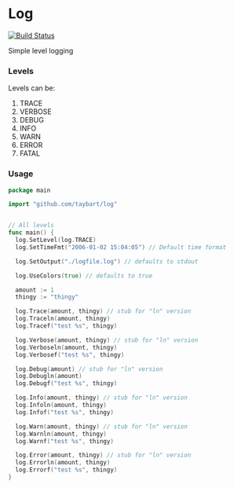# Log

[![Build Status](https://travis-ci.org/taybart/log.svg)](https://travis-ci.org/taybart/log)

Simple level logging

### Levels
Levels can be:
1)	TRACE
1)	VERBOSE
1)	DEBUG
1)	INFO
1)	WARN
1)	ERROR
1)	FATAL

### Usage

```go
package main

import "github.com/taybart/log"


// All levels
func main() {
  log.SetLevel(log.TRACE)
  log.SetTimeFmt("2006-01-02 15:04:05") // Default time format

  log.SetOutput("./logfile.log") // defaults to stdout

  log.UseColors(true) // defaults to true

  amount := 1
  thingy := "thingy"

  log.Trace(amount, thingy) // stub for "ln" version
  log.Traceln(amount, thingy)
  log.Tracef("test %s", thingy)

  log.Verbose(amount, thingy) // stub for "ln" version
  log.Verboseln(amount, thingy)
  log.Verbosef("test %s", thingy)

  log.Debug(amount) // stub for "ln" version
  log.Debugln(amount)
  log.Debugf("test %s", thingy)

  log.Info(amount, thingy) // stub for "ln" version
  log.Infoln(amount, thingy)
  log.Infof("test %s", thingy)

  log.Warn(amount, thingy) // stub for "ln" version
  log.Warnln(amount, thingy)
  log.Warnf("test %s", thingy)

  log.Error(amount, thingy) // stub for "ln" version
  log.Errorln(amount, thingy)
  log.Errorf("test %s", thingy)
}
```
